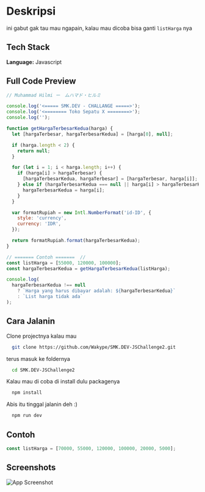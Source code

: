 # Deskripsi

ini gabut gak tau mau ngapain, kalau mau dicoba bisa ganti `listHarga` nya

## Tech Stack

**Language:** Javascript

## Full Code Preview

```js
// Muhammad Hilmi ー　ムハマド・ヒルミ

console.log('<===== SMK.DEV - CHALLANGE =====>');
console.log('<======== Toko Sepatu X ========>');
console.log('');

function getHargaTerbesarKedua(harga) {
  let [hargaTerbesar, hargaTerbesarKedua] = [harga[0], null];

  if (harga.length < 2) {
    return null;
  }

  for (let i = 1; i < harga.length; i++) {
    if (harga[i] > hargaTerbesar) {
      [hargaTerbesarKedua, hargaTerbesar] = [hargaTerbesar, harga[i]];
    } else if (hargaTerbesarKedua === null || harga[i] > hargaTerbesarKedua) {
      hargaTerbesarKedua = harga[i];
    }
  }

  var formatRupiah = new Intl.NumberFormat('id-ID', {
    style: 'currency',
    currency: 'IDR',
  });

  return formatRupiah.format(hargaTerbesarKedua);
}

// ======= Contoh =======  //
const listHarga = [55000, 120000, 100000];
const hargaTerbesarKedua = getHargaTerbesarKedua(listHarga);

console.log(
  hargaTerbesarKedua !== null
    ? `Harga yang harus dibayar adalah: ${hargaTerbesarKedua}`
    : `List harga tidak ada`
);
```

## Cara Jalanin

Clone projectnya kalau mau

```bash
  git clone https://github.com/Wakype/SMK.DEV-JSChallenge2.git
```

terus masuk ke foldernya

```bash
  cd SMK.DEV-JSChallenge2
```

Kalau mau di coba di install dulu packagenya

```bash
  npm install
```

Abis itu tinggal jalanin deh :)

```bash
  npm run dev
```

## Contoh

```javascript
const listHarga = [70000, 55000, 120000, 100000, 20000, 5000];
```

## Screenshots

![App Screenshot](https://i.ibb.co/S0sLLRB/Screenshot-2023-06-22-at-13-52-14.png)
